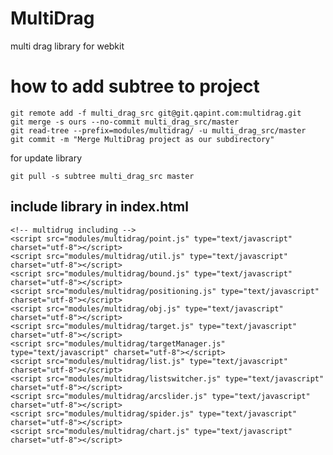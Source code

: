 MultiDrag
=========

multi drag library for webkit


how to add subtree to project
=============================

	git remote add -f multi_drag_src git@git.qapint.com:multidrag.git
	git merge -s ours --no-commit multi_drag_src/master
	git read-tree --prefix=modules/multidrag/ -u multi_drag_src/master
	git commit -m "Merge MultiDrag project as our subdirectory"


for update library

	git pull -s subtree multi_drag_src master

include library in index.html
-----------------------------
	<!-- multidrug including -->
	<script src="modules/multidrag/point.js" type="text/javascript" charset="utf-8"></script>
	<script src="modules/multidrag/util.js" type="text/javascript" charset="utf-8"></script>
	<script src="modules/multidrag/bound.js" type="text/javascript" charset="utf-8"></script>
	<script src="modules/multidrag/positioning.js" type="text/javascript" charset="utf-8"></script>
	<script src="modules/multidrag/obj.js" type="text/javascript" charset="utf-8"></script>
	<script src="modules/multidrag/target.js" type="text/javascript" charset="utf-8"></script>
	<script src="modules/multidrag/targetManager.js" type="text/javascript" charset="utf-8"></script>
	<script src="modules/multidrag/list.js" type="text/javascript" charset="utf-8"></script>
	<script src="modules/multidrag/listswitcher.js" type="text/javascript" charset="utf-8"></script>
	<script src="modules/multidrag/arcslider.js" type="text/javascript" charset="utf-8"></script>
	<script src="modules/multidrag/spider.js" type="text/javascript" charset="utf-8"></script>
	<script src="modules/multidrag/chart.js" type="text/javascript" charset="utf-8"></script>
